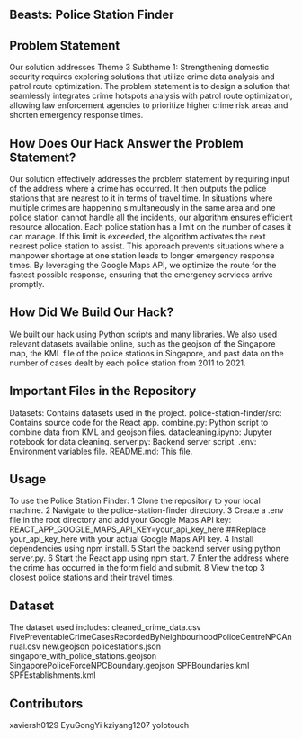 ## Beasts: Police Station Finder

## Problem Statement

Our solution addresses Theme 3 Subtheme 1: Strengthening domestic security requires exploring solutions that utilize crime data analysis and patrol route optimization. The problem statement is to design a solution that seamlessly integrates crime hotspots analysis with patrol route optimization, allowing law enforcement agencies to prioritize higher crime risk areas and shorten emergency response times.

## How Does Our Hack Answer the Problem Statement?

Our solution effectively addresses the problem statement by requiring input of the address where a crime has occurred. It then outputs the police stations that are nearest to it in terms of travel time. In situations where multiple crimes are happening simultaneously in the same area and one police station cannot handle all the incidents, our algorithm ensures efficient resource allocation. Each police station has a limit on the number of cases it can manage. If this limit is exceeded, the algorithm activates the next nearest police station to assist. This approach prevents situations where a manpower shortage at one station leads to longer emergency response times. By leveraging the Google Maps API, we optimize the route for the fastest possible response, ensuring that the emergency services arrive promptly.

## How Did We Build Our Hack?

We built our hack using Python scripts and many libraries. We also used relevant datasets available online, such as the geojson of the Singapore map, the KML file of the police stations in Singapore, and past data on the number of cases dealt by each police station from 2011 to 2021.

## Important Files in the Repository

Datasets: Contains datasets used in the project.
police-station-finder/src: Contains source code for the React app.
combine.py: Python script to combine data from KML and geojson files.
datacleaning.ipynb: Jupyter notebook for data cleaning.
server.py: Backend server script.
.env: Environment variables file.
README.md: This file.

## Usage

To use the Police Station Finder:
1 Clone the repository to your local machine.
2 Navigate to the police-station-finder directory.
3 Create a .env file in the root directory and add your Google Maps API key:
REACT_APP_GOOGLE_MAPS_API_KEY=your_api_key_here
##Replace your_api_key_here with your actual Google Maps API key.
4 Install dependencies using npm install.
5 Start the backend server using python server.py.
6 Start the React app using npm start.
7 Enter the address where the crime has occurred in the form field and submit.
8 View the top 3 closest police stations and their travel times.

## Dataset

The dataset used includes:
cleaned_crime_data.csv
FivePreventableCrimeCasesRecordedByNeighbourhoodPoliceCentreNPCAnnual.csv
new.geojson
policestations.json
singapore_with_police_stations.geojson
SingaporePoliceForceNPCBoundary.geojson
SPFBoundaries.kml
SPFEstablishments.kml

## Contributors

xaviersh0129
EyuGongYi
kziyang1207
yolotouch
